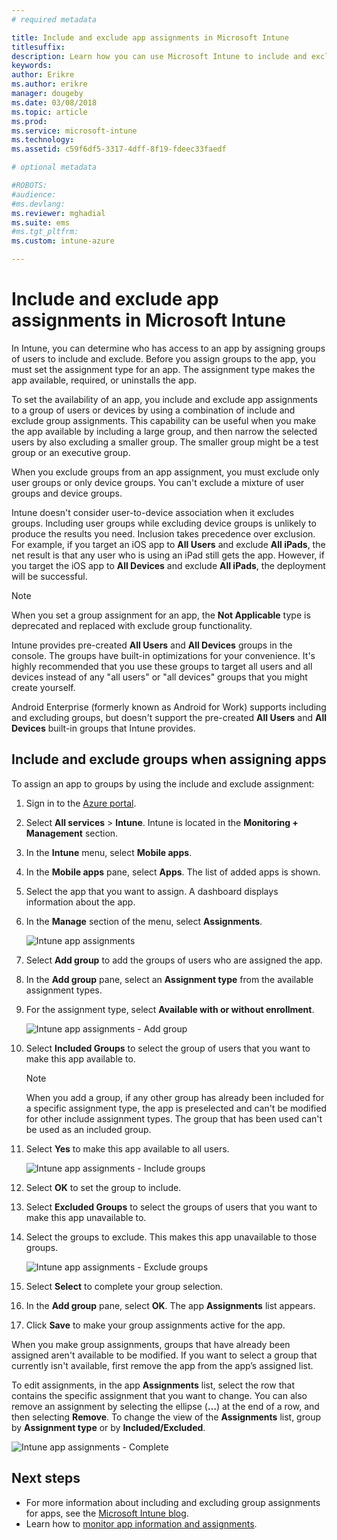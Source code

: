 ```yaml
---
# required metadata

title: Include and exclude app assignments in Microsoft Intune
titlesuffix: 
description: Learn how you can use Microsoft Intune to include and exclude app assignments.
keywords:
author: Erikre
ms.author: erikre
manager: dougeby
ms.date: 03/08/2018
ms.topic: article
ms.prod:
ms.service: microsoft-intune
ms.technology:
ms.assetid: c59f6df5-3317-4dff-8f19-fdeec33faedf

# optional metadata

#ROBOTS:
#audience:
#ms.devlang:
ms.reviewer: mghadial
ms.suite: ems
#ms.tgt_pltfrm:
ms.custom: intune-azure

---
```


# Include and exclude app assignments in Microsoft Intune

In Intune, you can determine who has access to an app by assigning groups of users to include and exclude. Before you assign groups to the app, you must set the assignment type for an app. The assignment type makes the app available, required, or uninstalls the app. 

To set the availability of an app, you include and exclude app assignments to a group of users or devices by using a combination of include and exclude group assignments. This capability can be useful when you make the app available by including a large group, and then narrow the selected users by also excluding a smaller group. The smaller group might be a test group or an executive group. 

When you exclude groups from an app assignment, you must exclude only user groups or only device groups. You can't exclude a mixture of user groups and device groups. 

Intune doesn't consider user-to-device association when it excludes groups. Including user groups while excluding device groups is unlikely to produce the results you need. Inclusion takes precedence over exclusion. For example, if you target an iOS app to **All Users** and exclude **All iPads**, the net result is that any user who is using an iPad still gets the app. However, if you target the iOS app to **All Devices** and exclude **All iPads**, the deployment will be successful.  

> [!NOTE]
> When you set a group assignment for an app, the **Not Applicable** type is deprecated and replaced with exclude group functionality. 
>
> Intune provides pre-created **All Users** and **All Devices** groups in the console. The groups have built-in optimizations for your convenience. It's highly recommended that you use these groups to target all users and all devices instead of any "all users" or "all devices" groups that you might create yourself.  
>
>Android Enterprise (formerly known as Android for Work) supports including and excluding groups, but doesn't support the pre-created **All Users** and **All Devices** built-in groups that Intune provides.

## Include and exclude groups when assigning apps 
To assign an app to groups by using the include and exclude assignment:
1. Sign in to the [Azure portal](https://portal.azure.com).
2. Select **All services** > **Intune**. Intune is located in the **Monitoring + Management** section.
3. In the **Intune** menu, select **Mobile apps**.
4. In the **Mobile apps** pane, select **Apps**. The list of added apps is shown.
5. Select the app that you want to assign. A dashboard displays information about the app. 
6. In the **Manage** section of the menu, select **Assignments**. 

    ![Intune app assignments](./media/apps-inc-exl-01.png)
7. Select **Add group** to add the groups of users who are assigned the app. 
8. In the **Add group** pane, select an **Assignment type** from the available assignment types.
9. For the assignment type, select **Available with or without enrollment**.

    ![Intune app assignments - Add group](./media/apps-inc-exl-02.png)
10. Select **Included Groups** to select the group of users that you want to make this app available to.

    > [!NOTE]
    > When you add a group, if any other group has already been included for a specific assignment type, the app is preselected and can't be modified for other include assignment types. The group that has been used can't be used as an included group.

11. Select **Yes** to make this app available to all users.

    ![Intune app assignments - Include groups](./media/apps-inc-exl-03.png)
12. Select **OK** to set the group to include.
13. Select **Excluded Groups** to select the groups of users that you want to make this app unavailable to. 
14. Select the groups to exclude. This makes this app unavailable to those groups.

    ![Intune app assignments - Exclude groups](./media/apps-inc-exl-04.png)
15. Select **Select** to complete your group selection.
16. In the **Add group** pane, select **OK**. The app **Assignments** list appears.
17. Click **Save** to make your group assignments active for the app.

When you make group assignments, groups that have already been assigned aren't available to be modified. If you want to select a group that currently isn't available, first remove the app from the app’s assigned list. 

To edit assignments, in the app **Assignments** list, select the row that contains the specific assignment that you want to change. You can also remove an assignment by selecting the ellipse (**…**) at the end of a row, and then selecting **Remove**. To change the view of the **Assignments** list, group by **Assignment type** or by **Included/Excluded**.

![Intune app assignments - Complete](./media/apps-inc-exl-05.png)

## Next steps

- For more information about including and excluding group assignments for apps, see the [Microsoft Intune blog](https://aka.ms/new_app_assignment_process).
- Learn how to [monitor app information and assignments](apps-monitor.md).
